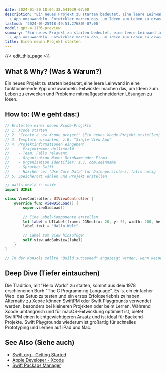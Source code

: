 ```yaml
---
date: 2024-01-20 18:04:38.541939-07:00
description: "Ein neues Projekt zu starten bedeutet, eine leere Leinwand in eine funktionierende\
  \ App umzuwandeln. Entwickler machen das, um Ideen zum Leben zu erwecken\u2026"
lastmod: '2024-02-25T18:49:51.276802-07:00'
model: gpt-4-1106-preview
summary: "Ein neues Projekt zu starten bedeutet, eine leere Leinwand in eine funktionierende\
  \ App umzuwandeln. Entwickler machen das, um Ideen zum Leben zu erwecken\u2026"
title: Einen neuen Projekt starten
---
```


{{< edit_this_page >}}

## What & Why? (Was & Warum?)
Ein neues Projekt zu starten bedeutet, eine leere Leinwand in eine funktionierende App umzuwandeln. Entwickler machen das, um Ideen zum Leben zu erwecken und Probleme mit maßgeschneiderten Lösungen zu lösen.

## How to: (Wie geht das:)
```Swift
// Erstellen eines neuen Xcode-Projekts
// 1. Xcode starten
// 2. "Create a new Xcode project" (Ein neues Xcode-Projekt erstellen) wählen
// 3. Template auswählen, z.B. "Single View App"
// 4. Projektinformationen eingeben:
//    - Projektname: HelloWorld
//    - Team: Falls relevant
//    - Organisation Name: DeinName oder Firma
//    - Organisation Identifier: z.B. com.deinname
//    - Sprache: Swift
//    - Häkchen bei "Use Core Data" für Datenpersistenz, falls nötig
// 5. Speicherort wählen und Projekt erstellen

// Hello World in Swift
import UIKit

class ViewController: UIViewController {
    override func viewDidLoad() {
        super.viewDidLoad()
        
        // Eine Label-Komponente erstellen
        let label = UILabel(frame: CGRect(x: 20, y: 50, width: 200, height: 20))
        label.text = "Hallo Welt"
        
        // Label zum View hinzufügen
        self.view.addSubview(label)
    }
}

// In der Konsole sollte "Build succeeded" angezeigt werden, wenn keine Fehler vorliegen.
```

## Deep Dive (Tiefer eintauchen)
Die Tradition, mit "Hello World" zu starten, kommt aus dem 1978 erschienenen Buch "The C Programming Language". Es ist ein einfacher Weg, das Setup zu testen und ein erstes Erfolgserlebnis zu haben. Alternativ zu Xcode können SwiftPM oder Swift Playgrounds verwendet werden, besonders bei kleineren Projekten oder beim Lernen. Während Xcode umfangreich und für macOS-Entwicklung optimiert ist, bietet SwiftPM einen leichtgewichtigeren Ansatz und ist ideal für Backend-Projekte. Swift Playgrounds wiederum ist großartig für schnelles Prototyping und Lernen auf iPad und Mac.

## See Also (Siehe auch)
- [Swift.org - Getting Started](https://www.swift.org/getting-started/)
- [Apple Developer - Xcode](https://developer.apple.com/xcode/)
- [Swift Package Manager](https://swift.org/package-manager/)

